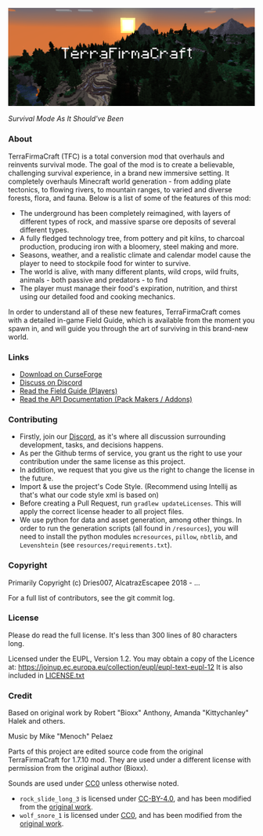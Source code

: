 ![TerraFirmaCraft Splash Image](./img/splash-1.png)

*Survival Mode As It Should've Been*

### About

TerraFirmaCraft (TFC) is a total conversion mod that overhauls and reinvents survival mode. The goal of the mod is to create a believable, challenging survival experience, in a brand new immersive setting. It completely overhauls Minecraft world generation - from adding plate tectonics, to flowing rivers, to mountain ranges, to varied and diverse forests, flora, and fauna. Below is a list of some of the features of this mod:

- The underground has been completely reimagined, with layers of different types of rock, and massive sparse ore deposits of several different types.
- A fully fledged technology tree, from pottery and pit kilns, to charcoal production, producing iron with a bloomery, steel making and more.
- Seasons, weather, and a realistic climate and calendar model cause the player to need to stockpile food for winter to survive.
- The world is alive, with many different plants, wild crops, wild fruits, animals - both passive and predators - to find
- The player must manage their food's expiration, nutrition, and thirst using our detailed food and cooking mechanics.

In order to understand all of these new features, TerraFirmaCraft comes with a detailed in-game Field Guide, which is available from the moment you spawn in, and will guide you through the art of surviving in this brand-new world.

### Links

- [Download on CurseForge](https://www.curseforge.com/minecraft/mc-mods/terrafirmacraft)
- [Discuss on Discord](https://discord.gg/PRuAKvY)
- [Read the Field Guide (Players)](https://terrafirmacraft.github.io/Field-Guide/en_us/)
- [Read the API Documentation (Pack Makers / Addons)](https://terrafirmacraft.github.io/Documentation/)

### Contributing

 - Firstly, join our [Discord](https://invite.gg/terrafirmacraft), as it's where all discussion surrounding development, tasks, and decisions happens.
 - As per the Github terms of service, you grant us the right to use your contribution under the same license as this project.
 - In addition, we request that you give us the right to change the license in the future.
 - Import & use the project's Code Style. (Recommend using Intellij as that's what our code style xml is based on)
- Before creating a Pull Request, run `gradlew updateLicenses`. This will apply the correct license header to all project files.
- We use python for data and asset generation, among other things. In order to run the generation scripts (all found in `/resources`), you will need to install the python modules `mcresources`, `pillow`, `nbtlib`, and `Levenshtein` (see `resources/requirements.txt`).

### Copyright

Primarily Copyright (c) Dries007, AlcatrazEscapee 2018 - ...

For a full list of contributors, see the git commit log.

### License

Please do read the full license. It's less than 300 lines of 80 characters long.

Licensed under the EUPL, Version 1.2.
You may obtain a copy of the Licence at: https://joinup.ec.europa.eu/collection/eupl/eupl-text-eupl-12
It is also included in [LICENSE.txt](LICENSE.txt)

### Credit

Based on original work by Robert "Bioxx" Anthony, Amanda "Kittychanley" Halek and others.

Music by Mike "Menoch" Pelaez

Parts of this project are edited source code from the original TerraFirmaCraft for 1.7.10 mod. They are used under a different license with permission from the original author (Bioxx).

Sounds are used under [CC0](https://creativecommons.org/publicdomain/zero/1.0/) unless otherwise noted.

- `rock_slide_long_3` is licensed under [CC-BY-4.0](https://creativecommons.org/licenses/by/4.0/), and has been modified from the [original work](https://freesound.org/people/Benboncan/sounds/60085/).
- `wolf_snore_1` is licensed under [CC0](http://creativecommons.org/publicdomain/zero/1.0/), and has been modified from the [original work](https://freesound.org/people/5ound5murf23/sounds/543645/).